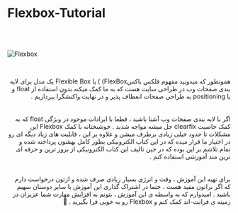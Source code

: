 # Flexbox-Tutorial

<br/><br/>

![Flexbox](https://user-images.githubusercontent.com/88406720/139225785-0f822a01-a40a-4f1c-a61b-ba2a650e4aa7.jpg)

<br/>

<div dir="rtl">
  
<p>

همونطور که میدونید مفهوم فلکس باکسFlexBox) ) یا Flexible Box یک مدل برای لایه بندی صفحات وب در طراحی سایت هست که به ما کمک میکنه بدون استفاده از float و یا positioning به طراحی صفحات انعطاف پذیر و در نهایت واکنشگرا بپردازیم . 
<br/><br/><br/>
اگر با لایه بندی صفحات وب آشنا باشید ، قطعا با ایرادات موجود در ویژگی float که به کمک خاصیت clearfix حل میشه مواجه شدید . خوشبختانه با کمک Flexbox این مشکلات تا حدود خیلی زیادی برطرف میشن و علاوه بر ‌این ، قابلیت های زیاد دیگه ای رو در اختیار ما قرار میده که در ‌‌این کتاب الکترونیکی بطور کامل بهشون پرداخته شده و تمام تلاشم بر این بوده که در حین تالیف این کتاب الکترونیکی از بروز ترین و حرفه ای ترین متد آموزشی استفاده کنم .
<br/><br/><br/>
برای تهیه این آموزش ، وقت و انرژی بسیار زیادی صرف شده و ازتون درخواست دارم که اگر براتون مفید هست ، حتما در اشتراک گذاری این آموزش با سایر دوستان سهیم باشید . امیدوارم که به واسطه ی این آموزش ، بتونم به افزایش مهارت شما عزیزان در زمینه ی فرانت-اند کمک کنم و Flexbox رو به خوبی فرا بگیرید . 🌹


<p/>
  
<br/>
